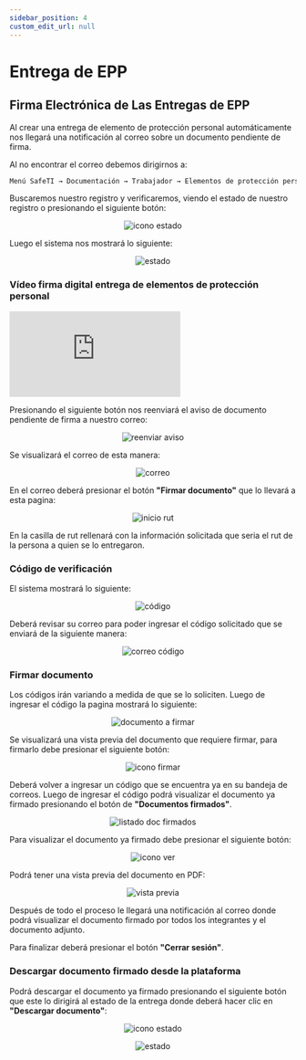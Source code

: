```yaml
---
sidebar_position: 4
custom_edit_url: null
---
```

# Entrega de EPP
## Firma Electrónica de Las Entregas de EPP

Al crear una entrega de elemento de protección personal automáticamente nos llegará una notificación al correo sobre un documento pendiente de firma.

Al no encontrar el correo debemos dirigirnos a:

<div align="center">

```bash
Menú SafeTI → Documentación → Trabajador → Elementos de protección personal
```
</div>

Buscaremos nuestro registro y verificaremos, viendo el estado de nuestro registro o presionando el siguiente botón:

<div align="center">

![icono estado](/img/img_manual/img_firma/2023-09-28_10-47.png)

</div>

Luego el sistema nos mostrará lo siguiente:

<div align="center">

![estado](/img/img_manual/img_firma/2023-09-28_10-48.png)

</div>

### Vídeo firma digital entrega de elementos de protección personal

<div class="video-responsive">

<iframe src="https://www.youtube.com/embed/D0nxHz5GqDw/?rel=0" title="YouTube video player" frameborder="0" allow="accelerometer; autoplay; clipboard-write; encrypted-media; gyroscope; picture-in-picture; web-share" allowfullscreen></iframe>

</div>

Presionando el siguiente botón nos reenviará el aviso de documento pendiente de firma a nuestro correo:

<div align="center">

![reenviar aviso](/img/img_manual/img_firma/2023-09-26_11-39.png)

</div>


Se visualizará el correo de esta manera:

<div align="center">

![correo](/img/img_manual/img_firma/2023-09-28_10-53.png)

</div>

En el correo deberá presionar el botón **"Firmar documento"** que lo llevará a esta pagina:

<div align="center">

![inicio rut](/img/img_manual/img_firma/2023-09-28_10-54.png)

</div>

En la casilla de rut rellenará con la información solicitada que seria el rut de la persona a quien se lo entregaron.

### Código de verificación
El sistema mostrará lo siguiente:

<div align="center">

![código](/img/img_manual/img_firma/2023-09-28_10-56.png)

</div>

Deberá revisar su correo para poder ingresar el código solicitado que se enviará de la siguiente manera:

<div align="center">

![correo código](/img/img_manual/img_firma/2023-09-28_10-58.png)

</div>

### Firmar documento
Los códigos irán variando a medida de que se lo soliciten. Luego de ingresar el código la pagina mostrará lo siguiente:

<div align="center">

![documento a firmar](/img/img_manual/img_firma/2023-09-28_11-01.png)

</div>

Se visualizará una vista previa del documento que requiere firmar, para firmarlo debe presionar el siguiente botón:

<div align="center">

![icono firmar](/img/img_manual/img_firma/2023-09-27_09-05.png)

</div>


Deberá volver a ingresar un código que se encuentra ya en su bandeja de correos. Luego de ingresar el código podrá visualizar el documento ya firmado presionando el botón de **"Documentos firmados"**.

<div align="center">

![listado doc firmados](/img/img_manual/img_firma/2023-09-28_11-04.png)

</div>

Para visualizar el documento ya firmado debe presionar el siguiente botón:

<div align="center">

![icono ver](/img/img_manual/img_firma/icono_ver.png)

</div>

Podrá tener una vista previa del documento en PDF:

<div align="center">

![vista previa](/img/img_manual/img_firma/2023-09-28_11-06.png)

</div>

Después de todo el proceso le llegará una notificación al correo donde podrá visualizar el documento firmado por todos los integrantes y el documento adjunto.

Para finalizar deberá presionar el botón **"Cerrar sesión"**.

### Descargar documento firmado desde la plataforma

Podrá descargar el documento ya firmado presionando el siguiente botón que este lo dirigirá al estado de la entrega donde deberá hacer clic en **"Descargar documento"**:

<div align="center">

![icono estado](/img/img_manual/img_firma/2023-09-28_10-47.png)

</div>


<div align="center">

![estado](/img/img_manual/img_firma/2023-09-28_11-14.png)

</div>